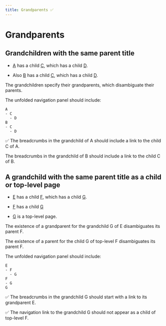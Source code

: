 ```yaml
---
title: Grandparents ✅
---
```


# Grandparents

## Grandchildren with the same parent title

- [A](a.html) has a child [C](ac.html), which has a child [D](acd.html).
  
- Also [B](b.html) has a child [C](bc.html), which has a child [D](bcd.html).

The grandchildren specify their grandparents, which disambiguate their parents.

The unfolded navigation panel should include:

```
A
- C
  - D
B
- C
  - D
```

✅ The breadcrumbs in the grandchild of A should include a link to the child C of A.

The breadcrumbs in the grandchild of B should include a link to the child C of B.

## A grandchild with the same parent title as a child or top-level page

- [E](e.html) has a child [F](ef.html), which has a child [G](efg.html).

- [F](f.html) has a child [G](fg.html)

- [G](g.html) is a top-level page.

The existence of a grandparent for the grandchild G of E disambiguates its parent F.

The existence of a parent for the child G of top-level F disambiguates its parent F.

The unfolded navigation panel should include:

```
E
- F
  - G
F
- G
G
```

✅ The breadcrumbs in the grandchild G should start with a link to its grandparent E.

✅ The navigation link to the grandchild G should not appear as a child of top-level F.
